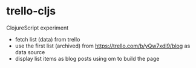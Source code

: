 trello-cljs
===========

ClojureScript experiment

- fetch list (data) from trello
- use the first list (archived) from https://trello.com/b/yQw7xdl9/blog as data source
- display list items as blog posts using om to build the page
